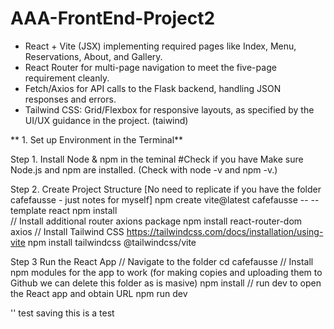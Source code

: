 # AAA-FrontEnd-Project2

- React + Vite (JSX)   implementing required pages like Index, Menu, Reservations, About, and Gallery.
- React Router for multi-page navigation to meet the five-page requirement cleanly.
- Fetch/Axios for API calls to the Flask backend, handling JSON responses and errors.
- Tailwind CSS:  Grid/Flexbox for responsive layouts, as specified by the UI/UX guidance in the project. (taiwind)



** 1. Set up Environment in the Terminal**

Step 1. Install Node & npm in the teminal
  #Check if you have Make sure Node.js and npm are installed. (Check with node -v and npm -v.)

Step 2. Create Project Structure  [No need to replicate if you have the folder cafefausse - just notes for myself] 
npm create vite@latest cafefausse -- -- template react
npm install  
// Install additional router axions package
npm install react-router-dom axios
// Install Tailwind CSS  https://tailwindcss.com/docs/installation/using-vite
npm install tailwindcss @tailwindcss/vite

Step 3 Run the React App 
 // Navigate to the folder 
cd cafefausse
// Install npm modules  for the app to work (for making copies and uploading them to Github we can delete this folder as is masive)
npm install
 // run dev to open the React app and obtain URL
 npm run dev


'' test saving
this is a test
